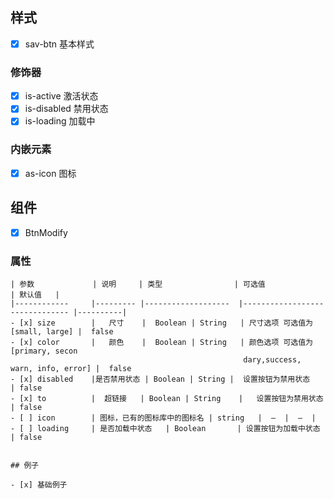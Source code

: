 ## 样式

- [x] sav-btn  基本样式

### 修饰器

- [x] is-active  激活状态
- [x] is-disabled  禁用状态
- [x] is-loading  加载中

### 内嵌元素

- [x] as-icon  图标

## 组件

- [x] BtnModify

### 属性

```
| 参数             | 说明     | 类型                | 可选值                          | 默认值   |
|------------     |--------- |-------------------  |------------------------------- |----------|
- [x] size        |   尺寸    |  Boolean | String   | 尺寸选项 可选值为 [small, large] |  false
- [x] color       |   颜色    |  Boolean | String   | 颜色选项 可选值为 [primary, secon
                                                    dary,success, warn, info, error] |  false
- [x] disabled    |是否禁用状态 | Boolean | String |  设置按钮为禁用状态                  | false
- [x] to          |  超链接   | Boolean | String    |   设置按钮为禁用状态               | false   
- [ ] icon        | 图标，已有的图标库中的图标名 | string   |  —  |  —  |
- [ ] loading     | 是否加载中状态   | Boolean       | 设置按钮为加载中状态                | false


## 例子

- [x] 基础例子